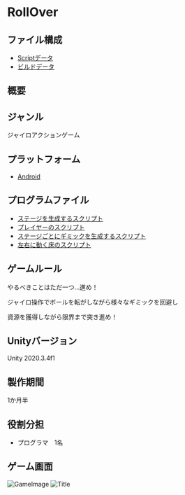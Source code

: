 # RollOver

## ファイル構成
* [Scriptデータ](https://github.com/IwagiMasaki/RollOver/tree/main/Assets)
* [ビルドデータ](https://github.com/IwagiMasaki/RollOver/tree/main/BildData)

## 概要

## ジャンル
ジャイロアクションゲーム

## プラットフォーム
* [Android](https://github.com/IwagiMasaki/RollOver/blob/main/BildData/RollOver.zip)

## プログラムファイル
* [ステージを生成するスクリプト](https://github.com/IwagiMasaki/RollOver/blob/main/Assets/CreateStage.cs)
* [プレイヤーのスクリプト](https://github.com/IwagiMasaki/RollOver/blob/main/Assets/PlayerController.cs)
* [ステージごとにギミックを生成するスクリプト](https://github.com/IwagiMasaki/RollOver/blob/main/Assets/SetGimmick.cs)
* [左右に動く床のスクリプト](https://github.com/IwagiMasaki/RollOver/blob/main/Assets/SideMoveCube.cs)

## ゲームルール
やるべきことはただ一つ…進め！

ジャイロ操作でボールを転がしながら様々なギミックを回避し

資源を獲得しながら限界まで突き進め！


## Unityバージョン
Unity 2020.3.4f1

## 製作期間
1か月半

## 役割分担
* プログラマ　1名

## ゲーム画面
![GameImage](https://user-images.githubusercontent.com/50101227/170900135-b4a3cdf1-dd73-4d35-a9e9-2c2258cfccef.png)
![Title](https://user-images.githubusercontent.com/50101227/170900179-f9d614cb-1f5f-489f-ad85-b3447599e91d.png)